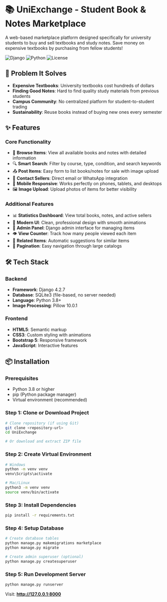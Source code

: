 # 📚 UniExchange - Student Book & Notes Marketplace

A web-based marketplace platform designed specifically for university students to buy and sell textbooks and study notes. Save money on expensive textbooks by purchasing from fellow students!

![Django](https://img.shields.io/badge/Django-4.2.7-green)
![Python](https://img.shields.io/badge/Python-3.8+-blue)
![License](https://img.shields.io/badge/License-MIT-yellow)

## 🎯 Problem It Solves

- **Expensive Textbooks**: University textbooks cost hundreds of dollars
- **Finding Good Notes**: Hard to find quality study materials from previous students
- **Campus Community**: No centralized platform for student-to-student trading
- **Sustainability**: Reuse books instead of buying new ones every semester

## ✨ Features

### Core Functionality
- 📖 **Browse Items**: View all available books and notes with detailed information
- 🔍 **Smart Search**: Filter by course, type, condition, and search keywords
- 📤 **Post Items**: Easy form to list books/notes for sale with image upload
- 💬 **Contact Sellers**: Direct email or WhatsApp integration
- 📱 **Mobile Responsive**: Works perfectly on phones, tablets, and desktops
- 🖼️ **Image Upload**: Upload photos of items for better visibility

### Additional Features
- 📊 **Statistics Dashboard**: View total books, notes, and active sellers
- 🎨 **Modern UI**: Clean, professional design with smooth animations
- 🔐 **Admin Panel**: Django admin interface for managing items
- 👁️ **View Counter**: Track how many people viewed each item
- 🔗 **Related Items**: Automatic suggestions for similar items
- 📄 **Pagination**: Easy navigation through large catalogs

## 🛠️ Tech Stack

### Backend
- **Framework**: Django 4.2.7
- **Database**: SQLite3 (file-based, no server needed)
- **Language**: Python 3.8+
- **Image Processing**: Pillow 10.0.1

### Frontend
- **HTML5**: Semantic markup
- **CSS3**: Custom styling with animations
- **Bootstrap 5**: Responsive framework
- **JavaScript**: Interactive features

## 📦 Installation

### Prerequisites
- Python 3.8 or higher
- pip (Python package manager)
- Virtual environment (recommended)

### Step 1: Clone or Download Project
```bash
# Clone repository (if using Git)
git clone <repository-url>
cd UniExchange

# Or download and extract ZIP file
```

### Step 2: Create Virtual Environment
```bash
# Windows
python -m venv venv
venv\Scripts\activate

# Mac/Linux
python3 -m venv venv
source venv/bin/activate
```

### Step 3: Install Dependencies
```bash
pip install -r requirements.txt
```

### Step 4: Setup Database
```bash
# Create database tables
python manage.py makemigrations marketplace
python manage.py migrate

# Create admin superuser (optional)
python manage.py createsuperuser
```

### Step 5: Run Development Server
```bash
python manage.py runserver
```

Visit: **http://127.0.0.1:8000**

